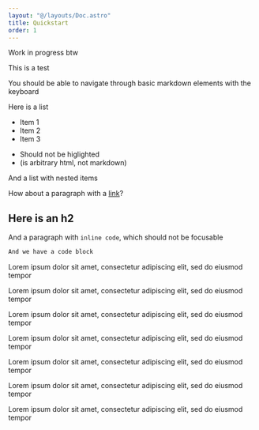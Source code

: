 ```yaml
---
layout: "@/layouts/Doc.astro"
title: Quickstart
order: 1
---
```


Work in progress btw

This is a test

You should be able to navigate through basic markdown elements with the keyboard

Here is a list

- Item 1
- Item 2
- Item 3

<div box-="square">
    <ul>
        <li>Should not be higlighted</li>
        <li>(is arbitrary html, not markdown)</li>
    </ul>
</div>

And a list with nested items

How about a paragraph with a [link](https://example.com)?

## Here is an h2

And a paragraph with `inline code`, which should not be focusable

```js
And we have a code block
```

Lorem ipsum dolor sit amet, consectetur adipiscing elit, sed do eiusmod tempor

Lorem ipsum dolor sit amet, consectetur adipiscing elit, sed do eiusmod tempor

Lorem ipsum dolor sit amet, consectetur adipiscing elit, sed do eiusmod tempor

Lorem ipsum dolor sit amet, consectetur adipiscing elit, sed do eiusmod tempor

Lorem ipsum dolor sit amet, consectetur adipiscing elit, sed do eiusmod tempor

Lorem ipsum dolor sit amet, consectetur adipiscing elit, sed do eiusmod tempor

Lorem ipsum dolor sit amet, consectetur adipiscing elit, sed do eiusmod tempor
